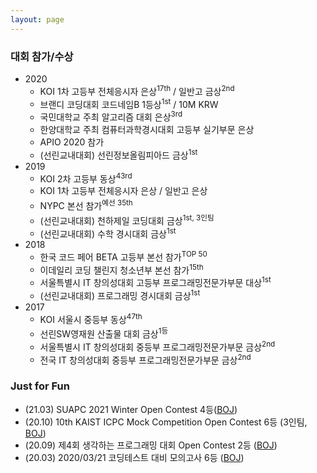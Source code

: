 ```yaml
---
layout: page
---
```


### 대회 참가/수상
* 2020
  * KOI 1차 고등부 전체응시자 은상<sup>17th</sup> / 일반고 금상<sup>2nd</sup>
  * 브랜디 코딩대회 코드네임B 1등상<sup>1st</sup> / 10M KRW
  * 국민대학교 주최 알고리즘 대회 은상<sup>3rd</sup>
  * 한양대학교 주최 컴퓨터과학경시대회 고등부 실기부문 은상
  * APIO 2020 참가
  * (선린교내대회) 선린정보올림피아드 금상<sup>1st</sup>
* 2019
  * KOI 2차 고등부 동상<sup>43rd</sup>
  * KOI 1차 고등부 전체응시자 은상 / 일반고 은상
  * NYPC 본선 참가<sup>예선 35th</sup>
  * (선린교내대회) 천하제일 코딩대회 금상<sup>1st, 3인팀</sup>
  * (선린교내대회) 수학 경시대회 금상<sup>1st</sup>
* 2018
  * 한국 코드 페어 BETA 고등부 본선 참가<sup>TOP 50</sup>
  * 이데일리 코딩 챌린지 청소년부 본선 참가<sup>15th</sup>
  * 서울특별시 IT 창의성대회 고등부 프로그래밍전문가부문 대상<sup>1st</sup>
  * (선린교내대회) 프로그래밍 경시대회 금상<sup>1st</sup>
* 2017
  * KOI 서울시 중등부 동상<sup>47th</sup>
  * 선린SW영재원 산출물 대회 금상<sup>1등</sup>
  * 서울특별시 IT 창의성대회 중등부 프로그래밍전문가부문 금상<sup>2nd</sup>
  * 전국 IT 창의성대회 중등부 프로그래밍전문가부문 금상<sup>2nd</sup>

### Just for Fun
* (21.03) SUAPC 2021 Winter Open Contest 4등([BOJ](https://www.acmicpc.net/contest/view/587))
* (20.10) 10th KAIST ICPC Mock Competition Open Contest 6등 (3인팀, [BOJ](https://www.acmicpc.net/contest/view/547))
* (20.09) 제4회 생각하는 프로그래밍 대회 Open Contest 2등 ([BOJ](https://www.acmicpc.net/contest/view/542))
* (20.03) 2020/03/21 코딩테스트 대비 모의고사 6등 ([BOJ](https://www.acmicpc.net/contest/view/505))
